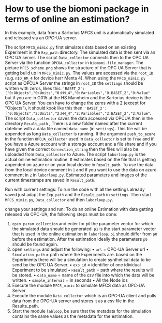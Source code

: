 # How to use the biomoni package in terms of online an estimation?
In this example, data from a Sartorius MFCS unit is automatically simulated and released via an OPC-UA server.

The script `MFCS_mimic.py` first simulates data based on an existing Experiment in the `Exp_path` directory. The simulated data is then sent via an OPC UA server. The script `Data_collector` connects then to the OPC UA Server via the function `OPCUA_collector` in `biomoni.file_manager`. The picture `MFCS_scheme.png` shows the structure of the OPC UA Server that is getting build up in `MFCS_mimic.py`. The values are  accessed  via the `root_ID` (e.g. `nID_HM_4` for device herr Menta 4). When using the `MFCS_mimic.py` script as OPCUA Server the strings in `root_ID` the `settings` should be written with zeros, likes this:
`'BASET_2':["0:Objects","0:Units","0:HM_4","0:Variables","0:BASET_2","0:Value"` but if you are in G015 at the HS Mannheim and the Sartorius device is the OPC UA Server. You can have to change the zeros with a 2 (except for "Objects"), it should kook like this then:
`'BASET_2':["0:Objects","2:Units","2:HM_4","2:Variables","2:BASET_2","2:Value"`. The script `Data_collector` saves the data accessed via OPCUA then in the directory `Result_path` , There is a new folder named after the current datetime with a data file named  `data_name` (in `settings`). This file will be appended as long `Data_collector` is running. If the argument `push_to_azure` in the function `OPCUA_collector` used in `Data_collector` is set to `True` and if you have a Azure account with a storage account and a file share  and if you have given the correct `Connection_string` then the files will also be uploaded from `Data_collector` to Azure.
The script `laborloop.py` is the actual online estimation routine. It estimates based on the file that is getting appended on azure or on your local device in `Result_path`. To use the data from the local device comment in `1` and if you want to use the data on azure comment in `2` in `laborloop.py`.  Estimated parameters and images of the current timestamps are saved in `Result_path`. 

Run with current settings:
To run the code with all the settings already saved just adapt the `Exp_path` and the `Result_path` in `settings`. Then start `MFCS_mimic.py`, `Data_collector` and then `laborloop.py`.

change your settings and run:
To do an online Estimation with data getting released via OPC-UA, the following steps must be done:
1. `open param_collection` and enter for `p0` the parameter vector for which the simulated data should be generated. `p1` is the start parameter vector that is used in the online estimation in `laborloop`. `p1` should differ from `p0` before the estimation. After the estimation ideally the parameters `p0` should be found again.
2. open `settings` and adjust the following:
    • `url` = OPC-UA Server url
    • `Simulation_path` = path where the Experiments are. based on the Experiments there will be a simulation to create synthetical data to be send by the OPC UA Server.
    • `exp_id` = identifier of one idividual Experiment to be simulated
    • `Result_path` = path where the results will be stored.
    • `data_name` = name of the csv file into which the data will be written.
    • `sample_interval` = in seconds
    • All the Node ids
3. Execute the module `MFCS_mimic` to simulate MFCS data as OPC-UA Server
4. Execute the module `Data_collector` which is an OPC-UA client and pulls data from the OPC-UA server and stores it as a csv file in the Results_path.
5. Start the module `labloop`, be sure that the metadata for the simulation contains the same values as the metadata for the estimation.
